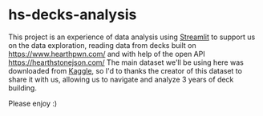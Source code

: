 # hs-decks-analysis
This project is an experience of data analysis using [Streamlit](https://www.streamlit.io/) to support us on the data exploration, reading data from decks built on https://www.hearthpwn.com/ and with help of the open API https://hearthstonejson.com/
The main dataset we'll be using here was downloaded from [Kaggle](https://www.kaggle.com/romainvincent/history-of-hearthstone), so I'd to thanks the creator of this dataset to share it with us, allowing us to navigate and analyze 3 years of deck building.

Please enjoy :)
